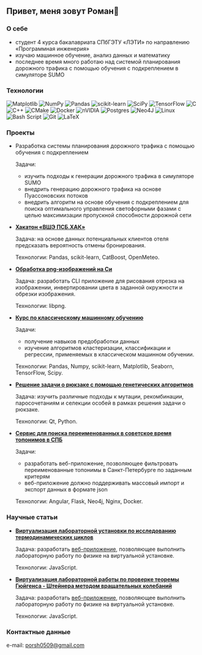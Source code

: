 ## Привет, меня зовут Роман👋

### О себе

* студент 4 курса бакалавриата СПбГЭТУ «ЛЭТИ» по направлению «Программная инженерия»
* изучаю машинное обучение, анализ данных и математику
* последнее время много работаю над системой планирования дорожного трафика с помощью обучения с подкреплением в симуляторе SUMO

### Технологии

![Matplotlib](https://img.shields.io/badge/Matplotlib-%23ffffff.svg?style=for-the-badge&logo=Matplotlib&logoColor=black) ![NumPy](https://img.shields.io/badge/numpy-%23013243.svg?style=for-the-badge&logo=numpy&logoColor=white) ![Pandas](https://img.shields.io/badge/pandas-%23150458.svg?style=for-the-badge&logo=pandas&logoColor=white) ![scikit-learn](https://img.shields.io/badge/scikit--learn-%23F7931E.svg?style=for-the-badge&logo=scikit-learn&logoColor=white) ![SciPy](https://img.shields.io/badge/SciPy-%230C55A5.svg?style=for-the-badge&logo=scipy&logoColor=%white) ![TensorFlow](https://img.shields.io/badge/TensorFlow-%23FF6F00.svg?style=for-the-badge&logo=TensorFlow&logoColor=white) ![C](https://img.shields.io/badge/c-%2300599C.svg?style=for-the-badge&logo=c&logoColor=white) ![C++](https://img.shields.io/badge/c++-%2300599C.svg?style=for-the-badge&logo=c%2B%2B&logoColor=white) ![CMake](https://img.shields.io/badge/CMake-%23008FBA.svg?style=for-the-badge&logo=cmake&logoColor=white) ![Docker](https://img.shields.io/badge/docker-%230db7ed.svg?style=for-the-badge&logo=docker&logoColor=white) ![nVIDIA](https://img.shields.io/badge/cuda-000000.svg?style=for-the-badge&logo=nVIDIA&logoColor=green) ![Postgres](https://img.shields.io/badge/postgres-%23316192.svg?style=for-the-badge&logo=postgresql&logoColor=white) ![Neo4J](https://img.shields.io/badge/Neo4j-008CC1?style=for-the-badge&logo=neo4j&logoColor=white) ![Linux](https://img.shields.io/badge/Linux-FCC624?style=for-the-badge&logo=linux&logoColor=black) ![Bash Script](https://img.shields.io/badge/bash_script-%23121011.svg?style=for-the-badge&logo=gnu-bash&logoColor=white) ![Git](https://img.shields.io/badge/git-%23F05033.svg?style=for-the-badge&logo=git&logoColor=white) ![LaTeX](https://img.shields.io/badge/latex-%23008080.svg?style=for-the-badge&logo=latex&logoColor=white)

### Проекты

* Разработка системы планирования дорожного трафика с помощью обучения с подкреплением

  Задачи:
  - изучить подходы к генерации дорожного трафика в симуляторе SUMO
  - внедрить генерацию дорожного трафика на основе Пуассоновских потоков
  - внедрить алгоритм на основе обучения с подкреплением для поиска оптимального управления светофорными фазами с целью максимизации пропускной способности дорожной сети

* **[Хакатон «ВШЭ ПСБ.ХАК»](https://drive.google.com/file/d/19SbdfF1Py_4Ao2e_k_4rfSwBoVpEYBn6/view?usp=sharing)**

  Задача: на основе данных потенциальных клиентов отеля предсказать вероятность отмены бронирования.

  Технологии: Pandas, scikit-learn, CatBoost, OpenMeteo.

* **[Обработка png-изображений на Си](https://github.com/RomanPorshnev/image-processing)**

  Задача: разработать CLI приложение для рисования отрезка на изображении, инвертировании цвета в заданной окружности и обрезки изображения.

  Технологии: libpng.

* **[Курс по классическому машинному обучению](https://github.com/RomanPorshnev/classic-ml-course)**

  Задачи:
  - получение навыков предобработки данных
  - изучение алгоритмов кластеризации, классификации и регрессии, применяемых в классическом машинном обучении.

  Технологии: Pandas, Numpy, scikit-learn, Matplotlib, Seaborn, TensorFlow, Scipy.

* **[Решение задачи о рюкзаке с помощью генетических алгоритмов](https://github.com/RomanPorshnev/Summer_Practice)**

  Задача: изучить различные подходы к мутации, рекомбинации, паросочетаниям и селекции особей в рамках решения задачи о рюкзаке.

  Технологии: Qt, Python.
* **[Сервис для поиска переименованных в советское время топонимов в СПБ](https://github.com/RomanPorshnev/nosql2h24-rename)**

  Задачи:
  - разработать веб-приложение, позволяющее фильтровать переименованные топонимы в Санкт-Петербурге по заданным критерям
  - веб-приложение должно поддерживать массовый импорт и экспорт данных в формате json

  Технологии: Angular, Flask, Neo4j, Nginx, Docker.
  
### Научные статьи

* **[Виртуализация лабораторной установки по исследованию термодинамических циклов](https://nnb.etu.ru/assets/files/rezultaty/shkolniki/nnb-h_2022_tom-2.pdf)**

  Задача: разработать [веб-приложение](https://www.physicsleti.ru/VirtualLabs/Lab9t/), позволяющее выполнить лабораторную работу по физике на виртуальной установке.

  Технологии: JavaScript.
* **[Виртуализация лабораторной работы по проверке теоремы Гюйгенса - Штейнера методом вращательных колебаний](https://elibrary.ru/download/elibrary_49376080_50875680.pdf)**

  Задача: разработать [веб-приложение](https://www.physicsleti.ru/VirtualLabs/Lab4m/), позволяющее выполнить лабораторную работу по физике на виртуальной установке.

  Технологии: JavaScript.

### Контактные данные

e-mail: porsh0509@gmail.com

